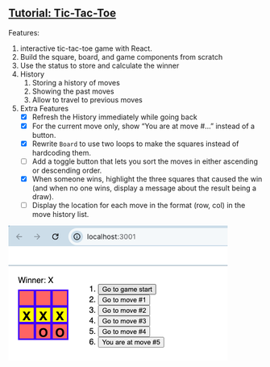 ## [Tutorial: Tic-Tac-Toe](https://react.dev/learn/tutorial-tic-tac-toe)

Features:

1. interactive tic-tac-toe game with React.
2. Build the square, board, and game components from scratch
3. Use the status to store and calculate the winner
4. History
   1. Storing a history of moves
   2. Showing the past moves
   3. Allow to travel to previous moves
5. Extra Features
   - [x] Refresh the History immediately while going back
   - [x] For the current move only, show “You are at move #…” instead of a button.
   - [x] Rewrite `Board` to use two loops to make the squares instead of hardcoding them.
   - [ ] Add a toggle button that lets you sort the moves in either ascending or descending order.
   - [x] When someone wins, highlight the three squares that caused the win (and when no one wins, display a message about the result being a draw).
   - [ ] Display the location for each move in the format (row, col) in the move history list.

![image-20240622190619864](./240622-react-project-tic-tac-toe.assets/image-20240622190619864.png)

